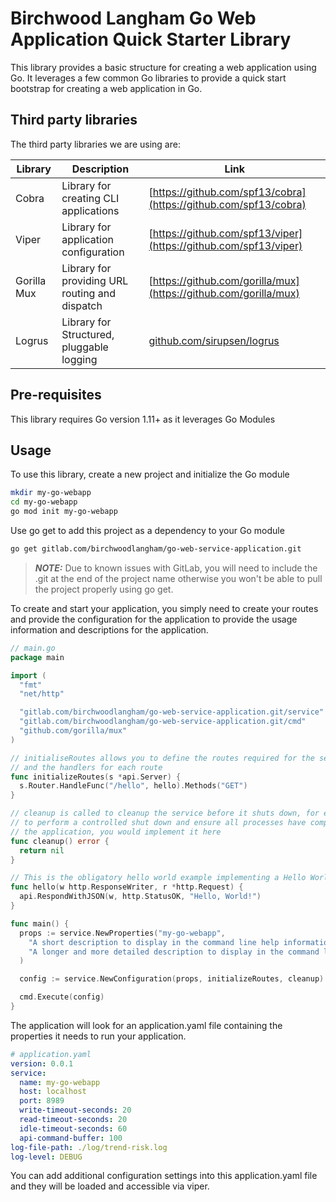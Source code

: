 # Birchwood Langham Go Web Application Quick Starter Library

This library provides a basic structure for creating a web application using Go. It leverages a few common Go libraries to provide a quick start bootstrap for creating a web application in Go.

## Third party libraries

The third party libraries we are using are:

| Library | Description | Link |
| ------- | ----------- | ---- |
| Cobra | Library for creating CLI applications | [https://github.com/spf13/cobra](https://github.com/spf13/cobra) |
| Viper | Library for application configuration | [https://github.com/spf13/viper](https://github.com/spf13/viper) |
| Gorilla Mux | Library for providing URL routing and dispatch | [https://github.com/gorilla/mux](https://github.com/gorilla/mux) |
| Logrus | Library for Structured, pluggable logging | [github.com/sirupsen/logrus](github.com/sirupsen/logrus) |

## Pre-requisites

This library requires Go version 1.11+ as it leverages Go Modules

## Usage

To use this library, create a new project and initialize the Go module

```bash
mkdir my-go-webapp
cd my-go-webapp
go mod init my-go-webapp
```

Use go get to add this project as a dependency to your Go module

```bash
go get gitlab.com/birchwoodlangham/go-web-service-application.git
```

> *__NOTE:__* Due to known issues with GitLab, you will need to include the .git at the end of the project name otherwise you won't be able to pull the project properly using go get.

To create and start your application, you simply need to create your routes and provide the configuration for the application to provide the usage information and descriptions for the application.

```go
// main.go
package main

import (
  "fmt"
  "net/http"

  "gitlab.com/birchwoodlangham/go-web-service-application.git/service"
  "gitlab.com/birchwoodlangham/go-web-service-application.git/cmd"
  "github.com/gorilla/mux"
)

// initialiseRoutes allows you to define the routes required for the service
// and the handlers for each route
func initializeRoutes(s *api.Server) {
  s.Router.HandleFunc("/hello", hello).Methods("GET")
}

// cleanup is called to cleanup the service before it shuts down, for example if you need
// to perform a controlled shut down and ensure all processes have completed before terminating
// the application, you would implement it here
func cleanup() error {
  return nil
}

// This is the obligatory hello world example implementing a Hello World service with this library
func hello(w http.ResponseWriter, r *http.Request) {
  api.RespondWithJSON(w, http.StatusOK, "Hello, World!")
}

func main() {
  props := service.NewProperties("my-go-webapp", 
    "A short description to display in the command line help information", 
    "A longer and more detailed description to display in the command line help information",
  )

  config := service.NewConfiguration(props, initializeRoutes, cleanup)

  cmd.Execute(config)
}
```

The application will look for an application.yaml file containing the properties it needs to run your application.

```yaml
# application.yaml
version: 0.0.1
service:
  name: my-go-webapp
  host: localhost
  port: 8989
  write-timeout-seconds: 20
  read-timeout-seconds: 20
  idle-timeout-seconds: 60
  api-command-buffer: 100
log-file-path: ./log/trend-risk.log
log-level: DEBUG
```

You can add additional configuration settings into this application.yaml file and they will be loaded and accessible via viper.
